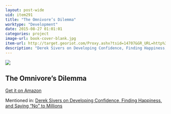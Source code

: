 ```yaml
---
layout: post-wide
uid: item291
title: "The Omnivore’s Dilemma"
worktype: "Development"
date: 2015-08-27 01:01:01
categories: project
image-url: book-cover-blank.jpg
item-url: http://target.georiot.com/Proxy.ashx?tsid=14707&GR_URL=http%3A%2F%2Fwww.amazon.com%2FThe-Omnivores-Dilemma-Natural-History%2Fdp%2F0143038583%2F
description: "Derek Sivers on Developing Confidence, Finding Happiness, and Saying “No” to Millions"
---
```

<a href="http://target.georiot.com/Proxy.ashx?tsid=14707&GR_URL=http%3A%2F%2Fwww.amazon.com%2FThe-Omnivores-Dilemma-Natural-History%2Fdp%2F0143038583%2F" target="blank"><img src="../../../../img/thumbs/book-cover-blank.jpg" class="prod-img"></a>
<h2>The Omnivore’s Dilemma</h2>
<p><a href="http://target.georiot.com/Proxy.ashx?tsid=14707&GR_URL=http%3A%2F%2Fwww.amazon.com%2FThe-Omnivores-Dilemma-Natural-History%2Fdp%2F0143038583%2F" target="blank">Get it on Amazon</a><p>
<p>Mentioned in: <a href="http://fourhourworkweek.com/2015/12/14/derek-sivers-on-developing-confidence-finding-happiness-and-saying-no-to-millions/" target="blank">Derek Sivers on Developing Confidence, Finding Happiness, and Saying “No” to Millions</a></p>

